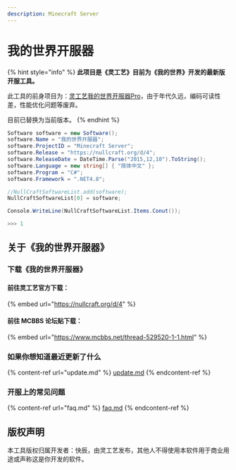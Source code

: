 ```yaml
---
description: Minecraft Server
---
```


# 我的世界开服器

{% hint style="info" %}
**此项目是《灵工艺》目前为《我的世界》开发的最新版开服工具。**

此工具的前身项目为：[灵工艺我的世界开服器Pro](../../outdated/minecraft-server-pro.md)，由于年代久远，编码可读性差，性能优化问题等废弃。

目前已替换为当前版本。
{% endhint %}

```csharp
Software software = new Software();
software.Name = "我的世界开服器";
software.ProjectID = "Minecraft Server";
software.Release = "https://nullcraft.org/d/4";
software.ReleaseDate = DateTime.Parse("2015,12,10").ToString();
software.Language = new string[] { "简体中文" };
software.Program = "C#";
software.Framework = ".NET4.8";

//NullCraftSoftwareList.add(software);
NullCraftSoftwareList[0] = software;

Console.WriteLine(NullCraftSoftwareList.Items.Conut());

>>> 1
```

## 关于《我的世界开服器》

### 下载《我的世界开服器》

#### 前往灵工艺官方下载：

{% embed url="https://nullcraft.org/d/4" %}

#### 前往 MCBBS 论坛贴下载：

{% embed url="https://www.mcbbs.net/thread-529520-1-1.html" %}

### 如果你想知道最近更新了什么

{% content-ref url="update.md" %}
[update.md](update.md)
{% endcontent-ref %}

### 开服上的常见问题

{% content-ref url="faq.md" %}
[faq.md](faq.md)
{% endcontent-ref %}

## 版权声明

本工具版权归属开发者：快辰，由灵工艺发布，其他人不得使用本软件用于商业用途或声称这是你开发的软件。
